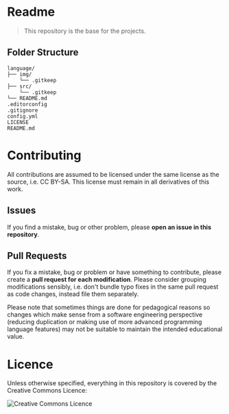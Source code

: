 # Readme

> This repository is the base for the projects.

## Folder Structure

```
language/
├── img/
    └── .gitkeep
├── src/
    └── .gitkeep
└── README.md
.editorconfig
.gitignore
config.yml
LICENSE
README.md
```

# Contributing

All contributions are assumed to be licensed under the same license as the source, i.e. CC BY-SA. This license must remain in all derivatives of this work.

## Issues

If you find a mistake, bug or other problem, please **open an issue in this repository**.

## Pull Requests

If you fix a mistake, bug or problem or have something to contribute, please create a **pull request for each modification**. Please consider grouping modifications sensibly, i.e. don't bundle typo fixes in the same pull request as code changes, instead file them separately.

Please note that sometimes things are done for pedagogical reasons so changes which make sense from a software engineering perspective (reducing duplication or making use of more advanced programming language features) may not be suitable to maintain the intended educational value.

# Licence

Unless otherwise specified, everything in this repository is covered by the Creative Commons Licence:

![Creative Commons Licence](http://i.creativecommons.org/l/by-sa/4.0/88x31.png)
